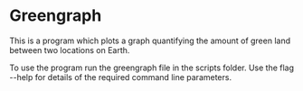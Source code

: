 # Greengraph
This is a program which plots a graph quantifying the amount of green land between two locations on Earth.

To use the program run the greengraph file in the scripts folder. Use the flag --help for details of the required command line parameters.
